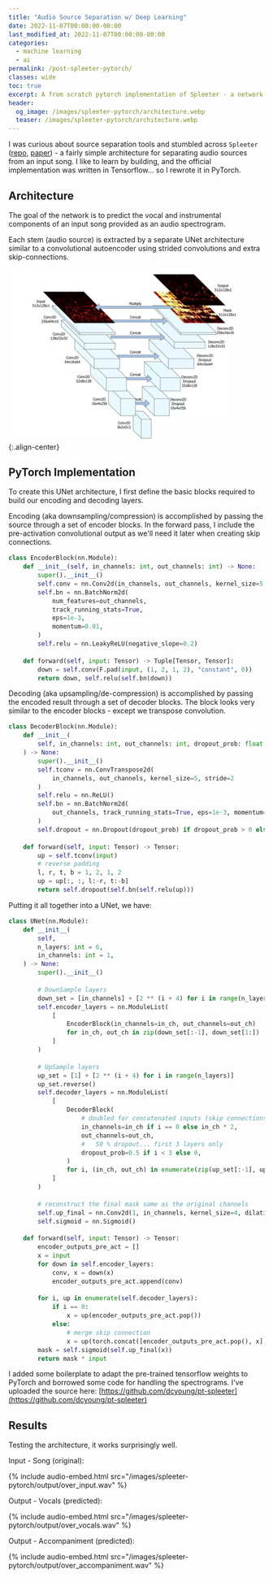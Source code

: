 ```yaml
---
title: "Audio Source Separation w/ Deep Learning"
date: 2022-11-07T00:00:00-00:00
last_modified_at: 2022-11-07T00:00:00-00:00
categories:
  - machine learning
  - ai
permalink: /post-spleeter-pytorch/
classes: wide
toc: true
excerpt: A from scratch pytorch implementation of Spleeter - a network to separate vocal and instrumental tracks from an input song. 
header:
  og_image: /images/spleeter-pytorch/architecture.webp
  teaser: /images/spleeter-pytorch/architecture.webp
---
```


I was curious about source separation tools and stumbled across `Spleeter` ([repo](https://github.com/deezer/spleeter), [paper](https://archives.ismir.net/ismir2019/latebreaking/000036.pdf)) - a fairly simple architecture for separating audio sources from an input song. I like to learn by building, and the official implementation was written in Tensorflow... so I rewrote it in PyTorch.

## Architecture

The goal of the network is to predict the vocal and instrumental components of an input song provided as an audio spectrogram.

Each stem (audio source) is extracted by a separate UNet architecture similar to a convolutional autoencoder using strided convolutions and extra skip-connections.

![placeholder](/images/spleeter-pytorch/architecture.webp){:.align-center}

## PyTorch Implementation

To create this UNet architecture, I first define the basic blocks required to build our encoding and decoding layers. 

Encoding (aka downsampling/compression) is accomplished by passing the source through a set of encoder blocks. In the forward pass, I include the pre-activation convolutional output as we'll need it later when creating skip connections.  

```python
class EncoderBlock(nn.Module):
    def __init__(self, in_channels: int, out_channels: int) -> None:
        super().__init__()
        self.conv = nn.Conv2d(in_channels, out_channels, kernel_size=5, stride=(2, 2))
        self.bn = nn.BatchNorm2d(
            num_features=out_channels,
            track_running_stats=True,
            eps=1e-3,
            momentum=0.01,
        )
        self.relu = nn.LeakyReLU(negative_slope=0.2)

    def forward(self, input: Tensor) -> Tuple[Tensor, Tensor]:
        down = self.conv(F.pad(input, (1, 2, 1, 2), "constant", 0))
        return down, self.relu(self.bn(down))
```

Decoding (aka upsampling/de-compression) is accomplished by passing the encoded result through a set of decoder blocks. The block looks very similar to the encoder blocks - except we transpose convolution.

```python
class DecoderBlock(nn.Module):
    def __init__(
        self, in_channels: int, out_channels: int, dropout_prob: float = 0.0
    ) -> None:
        super().__init__()
        self.tconv = nn.ConvTranspose2d(
            in_channels, out_channels, kernel_size=5, stride=2
        )
        self.relu = nn.ReLU()
        self.bn = nn.BatchNorm2d(
            out_channels, track_running_stats=True, eps=1e-3, momentum=0.01
        )
        self.dropout = nn.Dropout(dropout_prob) if dropout_prob > 0 else nn.Identity()

    def forward(self, input: Tensor) -> Tensor:
        up = self.tconv(input)
        # reverse padding
        l, r, t, b = 1, 2, 1, 2
        up = up[:, :, l:-r, t:-b]
        return self.dropout(self.bn(self.relu(up)))
```

Putting it all together into a UNet, we have:

```python
class UNet(nn.Module):
    def __init__(
        self,
        n_layers: int = 6,
        in_channels: int = 1,
    ) -> None:
        super().__init__()

        # DownSample layers
        down_set = [in_channels] + [2 ** (i + 4) for i in range(n_layers)]
        self.encoder_layers = nn.ModuleList(
            [
                EncoderBlock(in_channels=in_ch, out_channels=out_ch)
                for in_ch, out_ch in zip(down_set[:-1], down_set[1:])
            ]
        )

        # UpSample layers
        up_set = [1] + [2 ** (i + 4) for i in range(n_layers)]
        up_set.reverse()
        self.decoder_layers = nn.ModuleList(
            [
                DecoderBlock(
                    # doubled for concatenated inputs (skip connections)
                    in_channels=in_ch if i == 0 else in_ch * 2,
                    out_channels=out_ch,
                    #   50 % dropout... first 3 layers only
                    dropout_prob=0.5 if i < 3 else 0,
                )
                for i, (in_ch, out_ch) in enumerate(zip(up_set[:-1], up_set[1:]))
            ]
        )

        # reconstruct the final mask same as the original channels
        self.up_final = nn.Conv2d(1, in_channels, kernel_size=4, dilation=2, padding=3)
        self.sigmoid = nn.Sigmoid()

    def forward(self, input: Tensor) -> Tensor:
        encoder_outputs_pre_act = []
        x = input
        for down in self.encoder_layers:
            conv, x = down(x)
            encoder_outputs_pre_act.append(conv)

        for i, up in enumerate(self.decoder_layers):
            if i == 0:
                x = up(encoder_outputs_pre_act.pop())
            else:
                # merge skip connection
                x = up(torch.concat([encoder_outputs_pre_act.pop(), x], axis=1))
        mask = self.sigmoid(self.up_final(x))
        return mask * input
```

I added some boilerplate to adapt the pre-trained tensorflow weights to PyTorch and borrowed some code for handling the spectrograms. I've uploaded the source here: [https://github.com/dcyoung/pt-spleeter](https://github.com/dcyoung/pt-spleeter)

## Results

Testing the architecture, it works surprisingly well.

Input - Song (original): 

{% include audio-embed.html src="/images/spleeter-pytorch/output/over_input.wav" %}

Output - Vocals (predicted):

{% include audio-embed.html src="/images/spleeter-pytorch/output/over_vocals.wav" %}

Output - Accompaniment (predicted):

{% include audio-embed.html src="/images/spleeter-pytorch/output/over_accompaniment.wav" %}
